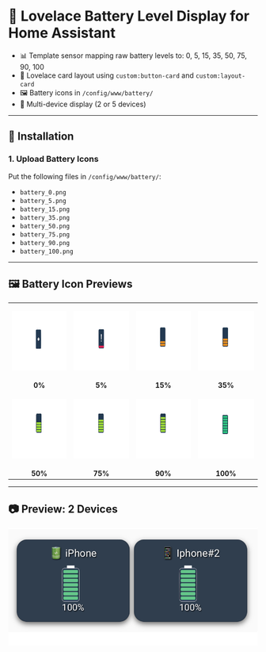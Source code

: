 # 🔋 Lovelace Battery Level Display for Home Assistant

- 📊 Template sensor mapping raw battery levels to: 0, 5, 15, 35, 50, 75, 90, 100  
- 🧱 Lovelace card layout using `custom:button-card` and `custom:layout-card`  
- 🖼️ Battery icons in `/config/www/battery/`  
- 📱 Multi-device display (2 or 5 devices)  

---

## 🔧 Installation

### 1. Upload Battery Icons

Put the following files in `/config/www/battery/`:

- `battery_0.png`  
- `battery_5.png`  
- `battery_15.png`  
- `battery_35.png`  
- `battery_50.png`  
- `battery_75.png`  
- `battery_90.png`  
- `battery_100.png`  

---

## 🖼️ Battery Icon Previews

<table>
  <tr>
    <td width="150" height="150" align="center"><img src="www/battery/battery_0.png" width="120" height="120"/></td>
    <td width="150" height="150" align="center"><img src="www/battery/battery_5.png" width="120" height="120"/></td>
    <td width="150" height="150" align="center"><img src="www/battery/battery_15.png" width="120" height="120"/></td>
    <td width="150" height="150" align="center"><img src="www/battery/battery_35.png" width="120" height="120"/></td>
  </tr>
  <tr>
    <td align="center"><strong>0%</strong></td>
    <td align="center"><strong>5%</strong></td>
    <td align="center"><strong>15%</strong></td>
    <td align="center"><strong>35%</strong></td>
  </tr>
  <tr>
    <td width="150" height="150" align="center"><img src="www/battery/battery_50.png" width="120" height="120"/></td>
    <td width="150" height="150" align="center"><img src="www/battery/battery_75.png" width="120" height="120"/></td>
    <td width="150" height="150" align="center"><img src="www/battery/battery_90.png" width="120" height="120"/></td>
    <td width="150" height="150" align="center"><img src="www/battery/battery_100.png" width="120" height="120"/></td>
  </tr>
  <tr>
    <td align="center"><strong>50%</strong></td>
    <td align="center"><strong>75%</strong></td>
    <td align="center"><strong>90%</strong></td>
    <td align="center"><strong>100%</strong></td>
  </tr>
</table>




---

## 📷 Preview: 2 Devices

![Battery Preview (2 Devices)](./screenshot.png)

